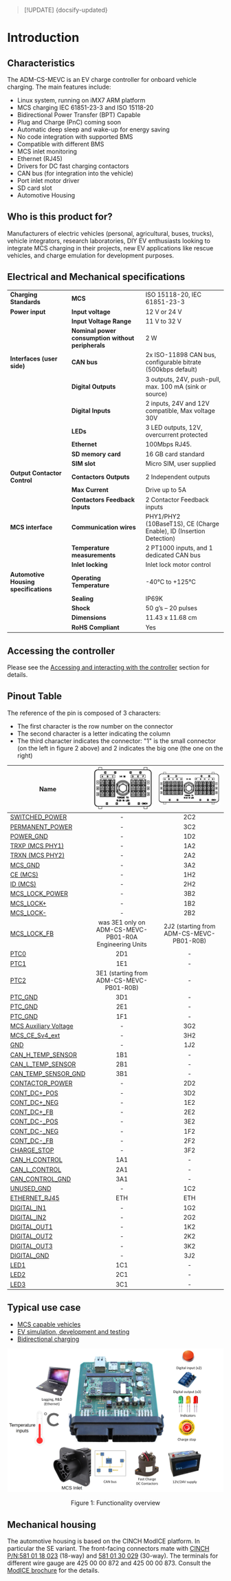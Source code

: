 > [!UPDATE] {docsify-updated}
# Introduction

## Characteristics

The ADM-CS-MEVC is an EV charge controller for onboard vehicle charging. The main features include:
- Linux system, running on iMX7 ARM platform
- MCS charging IEC 61851-23-3 and ISO 15118-20
- Bidirectional Power Transfer (BPT) Capable
- Plug and Charge (PnC) coming soon
- Automatic deep sleep and wake-up for energy saving
- No code integration with supported BMS
- Compatible with different BMS
- MCS inlet monitoring
- Ethernet (RJ45)
- Drivers for DC fast charging contactors
- CAN bus (for integration into the vehicle)
- Port inlet motor driver
- SD card slot
- Automotive Housing

## Who is this product for?

Manufacturers of electric vehicles (personal, agricultural, buses, trucks), vehicle integrators,
research laboratories, DIY EV enthusiasts looking to integrate MCS charging in their projects,
new EV applications like rescue vehicles, and charge emulation for development purposes.


## Electrical and Mechanical specifications
|       |                                            |                         |
|-----------------------------|-------------------------------------------------|----------------------------------------------------|
| **Charging Standards**      | **MCS**                                          | ISO 15118-20, IEC 61851-23-3                      |
| **Power input**             | **Input voltage**                                | 12 V or 24 V                                      |
|                             | **Input Voltage Range**                          | 11 V to 32 V                                      |
|                             | **Nominal power consumption without peripherals**| 2 W                                               |
| **Interfaces (user side)**  | **CAN bus**                                      | 2x ISO-11898 CAN bus, configurable bitrate (500kbps default)|
|                             | **Digital Outputs**                              | 3 outputs, 24V, push-pull, max. 100 mA (sink or source)|
|                             | **Digital Inputs**                               | 2 inputs, 24V and 12V compatible, Max voltage 30V |
|                             | **LEDs**                                         | 3 LED outputs, 12V, overcurrent protected         |
|                             | **Ethernet**                                     | 100Mbps RJ45.                                     |
|                             | **SD memory card**                               | 16 GB card standard                               |
|                             | **SIM slot**                                     | Micro SIM, user supplied                          |
| **Output Contactor Control**| **Contactors Outputs**                           | 2 Independent outputs                             |
|                             | **Max Current**                                  | Drive up to 5A                                    |
|                             | **Contactors Feedback Inputs**                   | 2 Contactor Feedback inputs                       |
| **MCS interface**           | **Communication wires**                          | PHY1/PHY2 (10BaseT1S), CE (Charge Enable), ID (Insertion Detection)          |
|                             | **Temperature measurements**                     | 2 PT1000 inputs, and 1 dedicated CAN bus          |
|                             | **Inlet locking**                                | Inlet lock motor control                          |
| **Automotive Housing specifications**| **Operating Temperature**               | -40°C to +125°C                                   |
|                             | **Sealing**                                      | IP69K                                             |
|                             | **Shock**                                        | 50 g’s – 20 pulses                                |
|                             | **Dimensions**                                   | 11.43 x 11.68 cm                                  |
|                             | **RoHS Compliant**                               | Yes                                               |

## Accessing the controller

Please see the [Accessing and interacting with the controller](charge-controllers/advantics_os/connecting.md) section for details.

## Pinout Table
The reference of the pin is composed of 3 characters:

- The first character is the row number on the connector
- The second character is a letter indicating the column 
- The third character indicates the connector: "1" is the small connector (on the left in figure 2 above) and 2 indicates the big one (the one on the right)

| Name | ![connector 1](images/PEV_connector1.png "connector 1") | ![connector 2](images/PEV_connector2.png "connector 2") |
|------|----|--------|
| [SWITCHED_POWER](#Power_input) | <center> - | <center> 2C2 |
| [PERMANENT_POWER](#Power_input) | <center> - | <center> 3C2 |
| [POWER_GND](#Power_input) | <center> - | <center> 1D2 |
| [TRXP (MCS PHY1)](#MCS_Interface) | <center> - | <center> 1A2 |
| [TRXN (MCS PHY2)](#MCS_Interface) | <center> - | <center> 2A2 |
| [MCS_GND](#MCS_Interface) | <center> - | <center> 3A2 |
| [CE (MCS)](#MCS_Interface) | <center> - | <center> 1H2 |
| [ID (MCS)](#MCS_Interface) | <center> - | <center> 2H2 |
| [MCS_LOCK_POWER](#MCS_Interface) | <center> - | <center> 3B2 |
| [MCS_LOCK+](#MCS_Interface) | <center> - | <center> 1B2 |
| [MCS_LOCK-](#MCS_Interface) | <center> - | <center> 2B2 |
| [MCS_LOCK_FB](#MCS_Interface) | <center> was 3E1 only on ADM-CS-MEVC-PB01-R0A Engineering Units | <center> 2J2 (starting from ADM-CS-MEVC-PB01-R0B) |
| [PTC0](#Temperature_monitoring) | <center>  2D1 | <center> - |
| [PTC1](#Temperature_monitoring) | <center>  1E1 | <center> - |
| [PTC2](#Temperature_monitoring) | <center>  3E1 (starting from ADM-CS-MEVC-PB01-R0B) | <center> - |
| [PTC_GND](#Temperature_monitoring) | <center>  3D1 | <center> - |
| [PTC_GND](#Temperature_monitoring) | <center>  2E1 | <center> - |
| [PTC_GND](#Temperature_monitoring) | <center>  1F1 | <center> - |
| [MCS Auxiliary Voltage](#MCS_Interface) | <center> - | <center> 3G2 |
| [MCS_CE_Sv4_ext](#MCS_Interface) | <center> - | <center> 3H2 |
| [GND](#MCS_Interface) | <center> - | <center> 1J2 |
| [CAN_H_TEMP_SENSOR](#MCS_Interface) | <center>  1B1 | <center> - |
| [CAN_L_TEMP_SENSOR](#MCS_Interface) | <center>  2B1 | <center> - |
| [CAN_TEMP_SENSOR_GND](#MCS_Interface) | <center>  3B1 | <center> - |
| [CONTACTOR_POWER](#DC_fast_charge_contactors_control) | <center> - | <center> 2D2 |
| [CONT_DC+_POS](#DC_fast_charge_contactors_control) | <center> - | <center> 3D2 |
| [CONT_DC+_NEG](#DC_fast_charge_contactors_control) | <center> - | <center> 1E2 |
| [CONT_DC+_FB](#DC_fast_charge_contactors_control) | <center> - | <center> 2E2 |
| [CONT_DC-_POS](#DC_fast_charge_contactors_control) | <center> - | <center> 3E2 |
| [CONT_DC-_NEG](#DC_fast_charge_contactors_control) | <center> - | <center> 1F2 |
| [CONT_DC-_FB](#DC_fast_charge_contactors_control) | <center> - | <center> 2F2 |
| [CHARGE_STOP](#Vehicle_CAN_bus) | <center> - | <center> 3F2 |
| [CAN_H_CONTROL](#Vehicle_CAN_bus) | <center>  1A1 | <center> - |
| [CAN_L_CONTROL](#Vehicle_CAN_bus) | <center>  2A1 | <center> - |
| [CAN_CONTROL_GND](#Vehicle_CAN_bus) | <center>  3A1 | <center> - |
| [UNUSED_GND](#Vehicle_CAN_bus) | <center> - | <center> 1C2 |
| [ETHERNET_RJ45](#Ethernet) | <center>  ETH | <center> ETH |
| [DIGITAL_IN1](#Digital_inputs_and_outputs) | <center> - | <center> 1G2 |
| [DIGITAL_IN2](#Digital_inputs_and_outputs) | <center> - | <center> 2G2 |
| [DIGITAL_OUT1](#Digital_inputs_and_outputs) | <center> - | <center> 1K2 |
| [DIGITAL_OUT2](#Digital_inputs_and_outputs) | <center> - | <center> 2K2 |
| [DIGITAL_OUT3](#Digital_inputs_and_outputs) | <center> - | <center> 3K2 |
| [DIGITAL_GND](#Digital_inputs_and_outputs) | <center> - | <center> 3J2 |
| [LED1](charge-controllers/ADM-CS-EVCC/interfaces?id=led-outputs) | <center> 1C1 | <center> - |
| [LED2](charge-controllers/ADM-CS-EVCC/interfaces?id=led-outputs) | <center> 2C1 | <center> - |
| [LED3](charge-controllers/ADM-CS-EVCC/interfaces?id=led-outputs) | <center> 3C1 | <center> - |

## Typical use case

- [MCS capable vehicles](https://advantics.fr/industries/megawatt-charging/)
- [EV  simulation, development and testing](https://advantics.fr/applications/emobility/eol-tester-ev-fast-charger/)
- [Bidirectional charging](https://advantics.fr/applications/emobility/bidirectional-charging/)

<div class="bigger-1000">

![Functionality overview](images/mevc_functionalities_overview.png "Functionality overview")
</div>
<figcaption style="text-align: center">Figure 1: Functionality overview</figcaption>

## Mechanical housing

The automotive housing is based on the CINCH ModICE platform. In particular the SE variant. The front-facing connectors mate with [CINCH P/N:581 01 18 023](https://www.cinch.com/products/enclosures/connectors/5810118023) (18-way) and [581 01 30 029](https://www.cinch.com/products/enclosures/connectors/5810130029) (30-way). The terminals for different wire gauge are 425 00 00 872 and 425 00 00 873. Consult the [ModICE brochure](https://www.cinch.com/products/enclosures/enclosures/5810130043) for the details.
